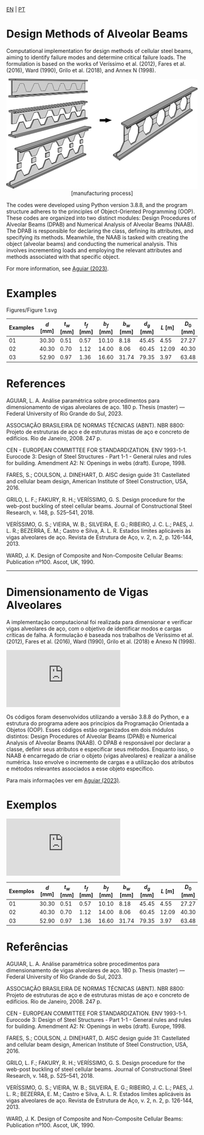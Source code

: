 [EN](#Design-Methods-of-Alveolar-Beams)   |   [PT](#Dimensionamento-de-Vigas-Alveolares)

# Design Methods of Alveolar Beams
Computational implementation for design methods of cellular steel beams, aiming to identify failure modes and determine critical failure loads. The formulation is based on the works of Veríssimo et al. (2012), Fares et al. (2016), Ward (1990), Grilo et al. (2018), and Annex N (1998).

<p align="center">
  <img src="Figures/Figure%201.svg" />[manufacturing process]
</p> 

The codes were developed using Python version 3.8.8, and the program structure adheres to the principles of Object-Oriented Programming (OOP). These codes are organized into two distinct modules: Design Procedures of Alveolar Beams (DPAB) and Numerical Analysis of Alveolar Beams (NAAB). The DPAB is responsible for declaring the class, defining its attributes, and specifying its methods. Meanwhile, the NAAB is tasked with creating the object (alveolar beams) and conducting the numerical analysis. This involves incrementing loads and employing the relevant attributes and methods associated with that specific object.

For more information, see [Aguiar (2023)](https://lume.ufrgs.br/handle/10183/259192#).

# Examples
Figures/Figure 1.svg


Examples | $d$ [mm] | $t_w$ [mm] | $t_f$ [mm] | $b_f$ [mm] | $b_w$ [mm] | $d_g$ [mm] | $L$ [m] | $D_0$ [mm] | $f_y$ [MPa] | $E$ [GPa] | $\nu$
--- | --- | --- | --- |--- |--- |--- |--- |--- |--- |--- |--- 
01 | 30.30 | 0.51 | 0.57 | 10.10 | 8.18 | 45.45 | 4.55 | 27.27 | 345 | 200 | 0.30 
02 | 40.30 | 0.70 | 1.12 | 14.00 | 8.06 | 60.45 | 12.09 | 40.30 | 345 | 200 | 0.30 
03 | 52.90 | 0.97 | 1.36 | 16.60 | 31.74 | 79.35 | 3.97 | 63.48 | 345 | 200 | 0.30 

# References 

AGUIAR, L. A. Análise paramétrica sobre procedimentos para dimensionamento de vigas alveolares de aço. 180 p. Thesis (master) — Federal University of Rio Grande do Sul, 2023.

ASSOCIAÇÃO BRASILEIRA DE NORMAS TÉCNICAS (ABNT). NBR 8800: Projeto de estruturas de aço e de estruturas mistas de aço e concreto de edifícios. Rio de Janeiro, 2008. 247 p.

CEN - EUROPEAN COMMITTEE FOR STANDARDIZATION. ENV 1993-1-1. Eurocode 3: Design of Steel Structures - Part 1-1 - General rules and rules for building. Amendment A2: N: Openings in webs (draft). Europe, 1998.

FARES, S.; COULSON, J. DINEHART, D. AISC design guide 31: Castellated and cellular beam design, American Institute of Steel Construction, USA, 2016.

GRILO, L. F.; FAKURY, R. H.; VERÍSSIMO, G. S. Design procedure for the web-post buckling of steel cellular beams. Journal of Constructional Steel Research, v. 148, p. 525–541, 2018.

VERÍSSIMO, G. S.; VIEIRA, W. B.; SILVEIRA, E. G.; RIBEIRO, J. C. L.; PAES, J. L. R.; BEZERRA, E. M.; Castro e Silva, A. L. R. Estados limites aplicáveis às vigas alveolares de aço. Revista de Estrutura de Aço, v. 2, n. 2, p. 126-144, 2013.

WARD, J. K. Design of Composite and Non-Composite Cellular Beams: Publication nº100. Ascot, UK, 1990.

---

# Dimensionamento de Vigas Alveolares

A implementação computacional foi realizada para dimensionar e verificar vigas alveolares de aço, com o objetivo de identificar modos e cargas críticas de falha. A formulação é baseada nos trabalhos de Veríssimo et al. (2012), Fares et al. (2016), Ward (1990), Grilo et al. (2018) e Anexo N (1998).

![manufacturing](https://github.com/Lucassaaguiar/Design-Methods-of-Alveolar-Beams/blob/7e5f636c7eca84da2f91d4258615ac0fe21a4254/Figures/Figure%201.pdf)

Os códigos foram desenvolvidos utilizando a versão 3.8.8 do Python, e a estrutura do programa adere aos princípios da Programação Orientada a Objetos (OOP). Esses códigos estão organizados em dois módulos distintos: Design Procedures of Alveolar Beams (DPAB) e Numerical Analysis of Alveolar Beams (NAAB). O DPAB é responsável por declarar a classe, definir seus atributos e especificar seus métodos. Enquanto isso, o NAAB é encarregado de criar o objeto (vigas alveolares) e realizar a análise numérica. Isso envolve o incremento de cargas e a utilização dos atributos e métodos relevantes associados a esse objeto específico.

Para mais informações ver em [Aguiar (2023)](https://lume.ufrgs.br/handle/10183/259192#).

# Exemplos

![manufacturing](https://github.com/Lucassaaguiar/Design-Methods-of-Alveolar-Beams/blob/7e5f636c7eca84da2f91d4258615ac0fe21a4254/Figures/Figure%202.pdf)

Exemplos | $d$ [mm] | $t_w$ [mm] | $t_f$ [mm] | $b_f$ [mm] | $b_w$ [mm] | $d_g$ [mm] | $L$ [m] | $D_0$ [mm] | $f_y$ [MPa] | $E$ [GPa] | $\nu$
--- | --- | --- | --- |--- |--- |--- |--- |--- |--- |--- |--- 
01 | 30.30 | 0.51 | 0.57 | 10.10 | 8.18 | 45.45 | 4.55 | 27.27 | 345 | 200 | 0.30 
02 | 40.30 | 0.70 | 1.12 | 14.00 | 8.06 | 60.45 | 12.09 | 40.30 | 345 | 200 | 0.30 
03 | 52.90 | 0.97 | 1.36 | 16.60 | 31.74 | 79.35 | 3.97 | 63.48 | 345 | 200 | 0.30 

# Referências 

AGUIAR, L. A. Análise paramétrica sobre procedimentos para dimensionamento de vigas alveolares de aço. 180 p. Thesis (master) — Federal University of Rio Grande do Sul, 2023.

ASSOCIAÇÃO BRASILEIRA DE NORMAS TÉCNICAS (ABNT). NBR 8800: Projeto de estruturas de aço e de estruturas mistas de aço e concreto de edifícios. Rio de Janeiro, 2008. 247 p.

CEN - EUROPEAN COMMITTEE FOR STANDARDIZATION. ENV 1993-1-1. Eurocode 3: Design of Steel Structures - Part 1-1 - General rules and rules for building. Amendment A2: N: Openings in webs (draft). Europe, 1998.

FARES, S.; COULSON, J. DINEHART, D. AISC design guide 31: Castellated and cellular beam design, American Institute of Steel Construction, USA, 2016.

GRILO, L. F.; FAKURY, R. H.; VERÍSSIMO, G. S. Design procedure for the web-post buckling of steel cellular beams. Journal of Constructional Steel Research, v. 148, p. 525–541, 2018.

VERÍSSIMO, G. S.; VIEIRA, W. B.; SILVEIRA, E. G.; RIBEIRO, J. C. L.; PAES, J. L. R.; BEZERRA, E. M.; Castro e Silva, A. L. R. Estados limites aplicáveis às vigas alveolares de aço. Revista de Estrutura de Aço, v. 2, n. 2, p. 126-144, 2013.

WARD, J. K. Design of Composite and Non-Composite Cellular Beams: Publication nº100. Ascot, UK, 1990.




